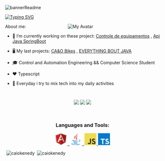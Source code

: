 ![bannerReadme](https://user-images.githubusercontent.com/99741457/159925109-a3f88c93-d7f2-4eb1-a93b-7278fc268fa6.png)
>
[![Typing SVG](https://readme-typing-svg.herokuapp.com?color=%23e98431&center=true&vCenter=true&width=600&lines=Hi+there+👋,+I+am+Caio+Kenedy;+Welcome+to+My+Profile!;Always+mixing+technology+in+my+daily+tasks;UX+enthusiast+❤️+)](https://git.io/typing-svg)

<img src="https://user-images.githubusercontent.com/99741457/159997656-a41c30e1-f1d9-45c2-bdb7-b1326510ab45.svg" min-width="100px" max-width="100px" width="300px" align="right" alt="My Avatar"/>

About me:

- 🔭 I’m currently working on these project: [Controle de equipamentos](https://github.com/CaioKenedy/controle-de-equipamentos) , [Api Java SpringBoot](https://github.com/CaioKenedy/api-crud-spring-boot)
- 🖥️ My last projects:  [CA&O Bikes](https://caiokenedy.github.io/CAIO-BIKES/) , [EVERYTHING BOUT JAVA](https://github.com/CaioKenedy/java-fosho)




- 🎓 Control and Automation Engineering && Computer Science Student

- ❤️ Typescript

- 🎹 Everyday i try to mix tech into my daily activities

<br>
<div align="center">
  


  <a href="https://instagram.com/caiokas/" target="_blank"><img src="https://img.shields.io/badge/-Instagram-%23E4405F?style=for-the-badge&logo=instagram&logoColor=white" target="_blank"></a>
  <a href = "mailto:caiokenedysantos@gmail.com"><img src="https://img.shields.io/badge/-Gmail-%23333?style=for-the-badge&logo=gmail&logoColor=white" target="_blank"></a>
  <a href="https://wa.me/5571987733811"> <img src="https://img.shields.io/badge/WhatsApp-25D366?style=for-the-badge&logo=whatsapp&logoColor=white"></a>
</div>

<br>

<div align="center">
<h3 align="center">Languages and Tools:</h3>
<p align="center"> <a href="https://angular.io" target="_blank" rel="noreferrer"> <img src="https://raw.githubusercontent.com/devicons/devicon/master/icons/angularjs/angularjs-original.svg" alt="javascript" width="40" height="40"/> </a> <a href="https://www.typescriptlang.org/" target="_blank" rel="noreferrer"> <img   
<p align="center"> <a href="https://www.java.com/pt-BR/" target="_blank" rel="noreferrer"> <img src="https://raw.githubusercontent.com/devicons/devicon/master/icons/java/java-original.svg" alt="javascript" width="40" height="40"/> </a> <a href="https://www.typescriptlang.org/" target="_blank" rel="noreferrer"> <img   
<p align="center"> <a href="https://developer.mozilla.org/en-US/docs/Web/JavaScript" target="_blank" rel="noreferrer"> <img src="https://raw.githubusercontent.com/devicons/devicon/master/icons/javascript/javascript-original.svg" alt="javascript" width="40" height="40"/> </a> <a href="https://www.typescriptlang.org/" target="_blank" rel="noreferrer"> <img src="https://raw.githubusercontent.com/devicons/devicon/master/icons/typescript/typescript-original.svg" alt="typescript" width="40" height="40"/> </a>   
</div>
<p>&nbsp;<img  src="https://github-readme-stats.vercel.app/api?username=caiokenedy&show_icons=true&theme=dark" alt="caiokenedy" width="400px" /><img align="right" src="https://github-readme-stats.vercel.app/api/top-langs/?username=caiokenedy&layout=compact" alt="caiokenedy" width="400px" /> </p>


<div align="center">
  

  
 
</div>
  


 
